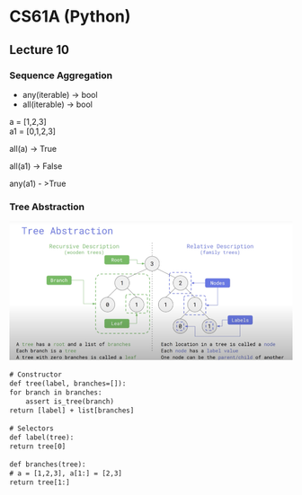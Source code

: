 # CS61A (Python)

## Lecture 10

### Sequence Aggregation

- any(iterable) -> bool
- all(iterable) -> bool

a = [1,2,3]<br>
a1 = [0,1,2,3]


all(a) -> True   

all(a1) -> False   

any(a1) - >True   

### Tree Abstraction

![Tree](/images/Tree.png)

```
# Constructor
def tree(label, branches=[]):
for branch in branches:
	assert is_tree(branch)
return [label] + list[branches]

# Selectors
def label(tree):
return tree[0]

def branches(tree):
# a = [1,2,3], a[1:] = [2,3]
return tree[1:]

```